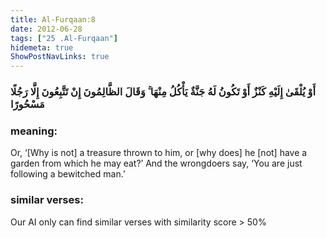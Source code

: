 ```yaml
---
title: Al-Furqaan:8
date: 2012-06-28
tags: ["25 .Al-Furqaan"]
hidemeta: true 
ShowPostNavLinks: true 
---
```

### أَوْ يُلْقَىٰ إِلَيْهِ كَنْزٌ أَوْ تَكُونُ لَهُ جَنَّةٌ يَأْكُلُ مِنْهَا ۚ وَقَالَ الظَّالِمُونَ إِنْ تَتَّبِعُونَ إِلَّا رَجُلًا مَسْحُورًا
### meaning: 
Or, ‘[Why is not] a treasure thrown to him, or [why does] he [not] have a garden from which he may eat?’ And the wrongdoers say, ‘You are just following a bewitched man.’
### similar verses: 

Our AI only can find similar verses with similarity score > 50% 




